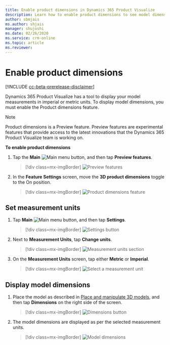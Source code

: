 ```yaml
---
title: Enable product dimensions in Dynamics 365 Product Visualize
description: Learn how to enable product dimensions to see model dimensions in Dynamics 365 Product Visualize.
author: sbmjais
ms.author: shjais
manager: shujoshi
ms.date: 02/26/2020
ms.service: crm-online
ms.topic: article
ms.reviewer:
---
```


# Enable product dimensions

[!INCLUDE [cc-beta-prerelease-disclaimer](../includes/cc-beta-prerelease-disclaimer.md)]

Dynamics 365 Product Visualize has a tool to display your model measurements in imperial or metric units. To display model dimensions, you must enable the Product dimensions feature. 

> [!NOTE]
> Product dimensions is a Preview feature. Preview features are experimental features that provide access to the latest innovations that the Dynamics 365 Product Visualize team is working on.

**To enable product dimensions**

1. Tap the **Main** ![Main menu button](media/hamburger-icon.png "Main menu button"), and then tap **Preview features**.

    > [!div class=mx-imgBorder]
    > ![Preview features](media/preview-features.png "Preview features")

2. In the **Feature Settings** screen, move the **3D product dimensions** toggle to the On position.

    > [!div class=mx-imgBorder]
    > ![Product dimensions feature](media/product-dimensions-feature.png "Product dimensions feature")

## Set measurement units

1. Tap **Main** ![Main menu button](media/hamburger-icon.png "Main menu button"), and then tap **Settings**.

    > [!div class=mx-imgBorder]
    > ![Settings button](media/edit-account-settings.png "Settings button")

2. Next to **Measurement Units**, tap **Change units**.

     > [!div class=mx-imgBorder]
     > ![Measurement units section](media/measurement-units-section.png "Measurement units")

3. On the **Measurement Units** screen, tap either **Metric** or **Imperial**.

    > [!div class=mx-imgBorder]
    > ![Select a measurement unit](media/select-measurement-unit.png "Select a measurement unit")

## Display model dimensions

1. Place the model as described in [Place and manipulate 3D models](manipulate-models.md), and then tap **Dimensions** on the right side of the screen.

    > [!div class=mx-imgBorder]
    > ![Dimensions button](media/dimensions-button.png "Dimensions button")

2. The model dimensions are displayed as per the selected measurement units.

    > [!div class=mx-imgBorder]
    > ![Model dimensions](media/model-dimensions.png "Model dimensions")
